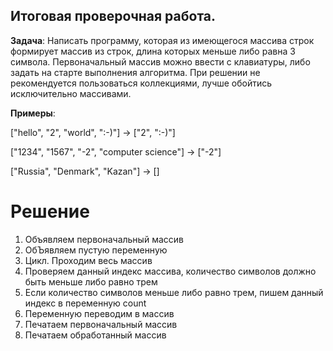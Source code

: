 ## Итоговая проверочная работа.

**Задача**: Написать программу, которая из имеющегося массива строк формирует массив из строк, длина которых меньше либо равна 3 символа. Первоначальный массив можно ввести с клавиатуры, либо задать на старте выполнения алгоритма. При решении не рекомендуется пользоваться коллекциями, лучше обойтись исключительно массивами.

**Примеры**:

["hello", "2", "world", ":-)"] -> ["2", ":-)"]

["1234", "1567", "-2", "computer science"] -> ["-2"]

["Russia", "Denmark", "Kazan"] -> []

# **Решение**

1. Объявляем первоначальный массив
2. ОбЪявляем пустую переменную
3. Цикл. Проходим весь массив
4. Проверяем данный индекс массива, количество символов должно быть меньше либо равно трем
5. Если количество символов меньше либо равно трем, пишем данный индекс в переменную count 
6. Переменную переводим в массив
7. Печатаем первоначальный массив
8. Печатаем обработанный массив

